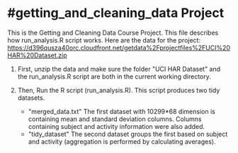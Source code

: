 #getting_and_cleaning_data Project
===========
This is the Getting and Cleaning Data Course Project. This file describes how run_analysis.R script works.
Here are the data for the project: 
https://d396qusza40orc.cloudfront.net/getdata%2Fprojectfiles%2FUCI%20HAR%20Dataset.zip 

1. First, unzip the data and make sure the folder "UCI HAR Dataset" and the run_analysis.R script are both in the current working directory.

2. Then, Run the R script (run_analysis.R). This script produces two tidy datasets. 

   * "merged_data.txt" The first dataset with 10299*68 dimension is containing mean and standard deviation columns. Columns containing subject and 
activity information were also added. 
   * "tidy_dataset" The second dataset groups the first based on subject and activity (aggregation is performed by calculating averages).


